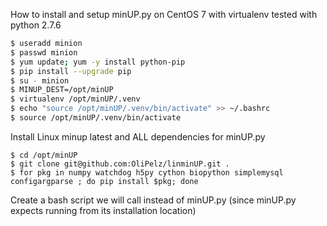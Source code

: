 How to install and setup minUP.py on CentOS 7 with virtualenv
tested with python 2.7.6

```bash
$ useradd minion
$ passwd minion
$ yum update; yum -y install python-pip
$ pip install --upgrade pip
$ su - minion
$ MINUP_DEST=/opt/minUP
$ virtualenv /opt/minUP/.venv
$ echo "source /opt/minUP/.venv/bin/activate" >> ~/.bashrc
$ source /opt/minUP/.venv/bin/activate
```
Install Linux minup latest and ALL dependencies for minUP.py
```
$ cd /opt/minUP
$ git clone git@github.com:OliPelz/linminUP.git .
$ for pkg in numpy watchdog h5py cython biopython simplemysql configargparse ; do pip install $pkg; done 
```

Create a bash script we will call instead of minUP.py (since minUP.py expects running from its installation location)

```bash


```


